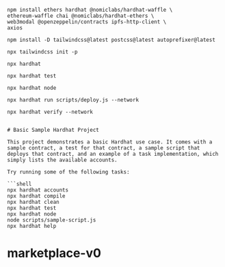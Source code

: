 
```
npm install ethers hardhat @nomiclabs/hardhat-waffle \
ethereum-waffle chai @nomiclabs/hardhat-ethers \
web3modal @openzeppelin/contracts ipfs-http-client \
axios
```
```
npm install -D tailwindcss@latest postcss@latest autoprefixer@latest
```
```
npx tailwindcss init -p
```
```
npx hardhat
```
```
npx hardhat test
```
```
npx hardhat node
```
```
npx hardhat run scripts/deploy.js --network 
```
```
npx hardhat verify --network
```
```

# Basic Sample Hardhat Project

This project demonstrates a basic Hardhat use case. It comes with a sample contract, a test for that contract, a sample script that deploys that contract, and an example of a task implementation, which simply lists the available accounts.

Try running some of the following tasks:

```shell
npx hardhat accounts
npx hardhat compile
npx hardhat clean
npx hardhat test
npx hardhat node
node scripts/sample-script.js
npx hardhat help
```
# marketplace-v0
